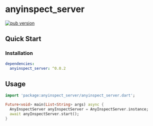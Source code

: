 # anyinspect_server

[![pub version][pub-image]][pub-url]

[pub-image]: https://img.shields.io/pub/v/anyinspect_server.svg
[pub-url]: https://pub.dev/packages/anyinspect_server

## Quick Start

### Installation

```yaml
dependencies:
  anyinspect_server: ^0.0.2
```

## Usage

```dart
import 'package:anyinspect_server/anyinspect_server.dart';

Future<void> main(List<String> args) async {
  AnyInspectServer anyInspectServer = AnyInspectServer.instance;
  await anyInspectServer.start();
}
```
